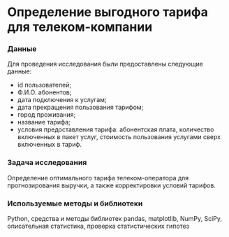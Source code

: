 # Определение выгодного тарифа для телеком-компании

### Данные

Для проведения исследования были предоставлены следующие данные:
- id пользователей;
- Ф.И.О. абонентов;
- дата подключения к услугам;
- дата прекращения пользования тарифом;
- город проживания;
- название тарифа;
- условия предоставления тарифа: абонентская плата, количество включенных в пакет услуг, стоимость пользования услугами сверх включенных в тариф.

### Задача исследования

Определение оптимального тарифа телеком-оператора для прогнозирования выручки, а также корректировки условий тарифов.


### Используемые методы и библиотеки

Python, средства и методы библиотек pandas, matplotlib, NumPy, SciPy, описательная статистика, проверка статистических гипотез


